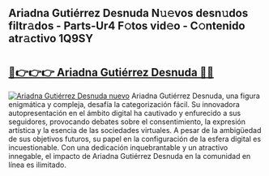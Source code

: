 ## Ariadna Gutiérrez Desnuda N𝚞𝚎vos desn𝚞dos filtr𝚊dos - Parts-Ur4 F𝚘tos vid𝚎o - C𝚘ntenido atr𝚊ctivo 1Q9SY

# <h2><a href="http://mb5dym.tromn.icu/?c=Ariadna+Guti%c3%a9rrez+Desnuda">🔗👉👉👉 Ariadna Gutiérrez Desnuda 🔗🔗</a></h2>

[![Ariadna Gutiérrez Desnuda nuevo](https://i.imgur.com/pEAQMta.gif)](http://mb5dym.tromn.icu/?c=Ariadna+Guti%c3%a9rrez+Desnuda)
Ariadna Gutiérrez Desnuda, una figura enigmática y compleja, desafía la categorización fácil. Su innovadora autopresentación en el ámbito digital ha cautivado y enfurecido a sus seguidores, provocando debates sobre el consentimiento, la expresión artística y la esencia de las sociedades virtuales. A pesar de la ambigüedad de sus objetivos futuros, su papel en la configuración de la esfera digital es incuestionable. Con una dedicación inquebrantable y un atractivo innegable, el impacto de Ariadna Gutiérrez Desnuda en la comunidad en línea es ilimitado.
